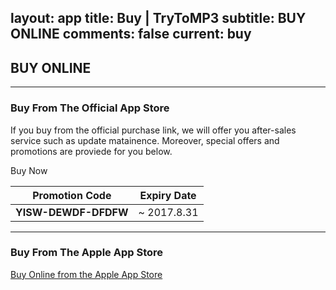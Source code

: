 layout: app
title: Buy | TryToMP3
subtitle: BUY ONLINE
comments: false
current: buy
---

## <strong>BUY ONLINE</strong>
---

### Buy From The Official App Store
If you buy from the official purchase link, we will offer you after-sales service such as update matainence. Moreover, special offers and promotions are proviede for you below.  

<div class="cls-banner-start-link"> <i class="fa fa-shopping-bag fa-3x" aria-hidden="true"></i> <span> Buy Now </span> <i class="fa fa-angle-double-right"></i> </div>



Promotion Code | Expiry Date
------ | -------
**YISW-DEWDF-DFDFW** | ~ 2017.8.31

---

### Buy From The Apple App Store
<a href="https://itunes.apple.com/us/app/trytomp3/id849023081?l=zh&ls=1&mt=12" target="_blank"><span class="cls-banner-start-link"> <i class="fa fa-apple fa-3x" aria-hidden="true"></i> <span> Buy Online from the Apple App Store </span><i class="fa fa-angle-double-right"></i></span> </a>
